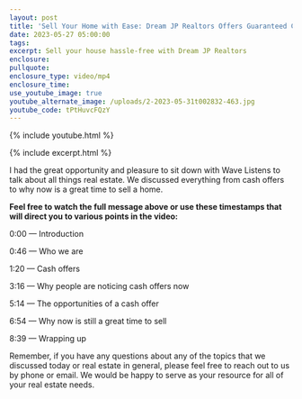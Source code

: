 ```yaml
---
layout: post
title: 'Sell Your Home with Ease: Dream JP Realtors Offers Guaranteed Cash Offers'
date: 2023-05-27 05:00:00
tags:
excerpt: Sell your house hassle-free with Dream JP Realtors
enclosure:
pullquote:
enclosure_type: video/mp4
enclosure_time:
use_youtube_image: true
youtube_alternate_image: /uploads/2-2023-05-31t002832-463.jpg
youtube_code: tPtHuvcFQzY
---
```

{% include youtube.html %}

{% include excerpt.html %}

I had the great opportunity and pleasure to sit down with Wave Listens to talk about all things real estate. We discussed everything from cash offers to why now is a great time to sell a home.

**Feel free to watch the full message above or use these timestamps that will direct you to various points in the video:**

0:00 — Introduction

0:46 — Who we are

1:20 — Cash offers

3:16 — Why people are noticing cash offers now

5:14 — The opportunities of a cash offer

6:54 — Why now is still a great time to sell

8:39 — Wrapping up

Remember, if you have any questions about any of the topics that we discussed today or real estate in general, please feel free to reach out to us by phone or email. We would be happy to serve as your resource for all of your real estate needs.